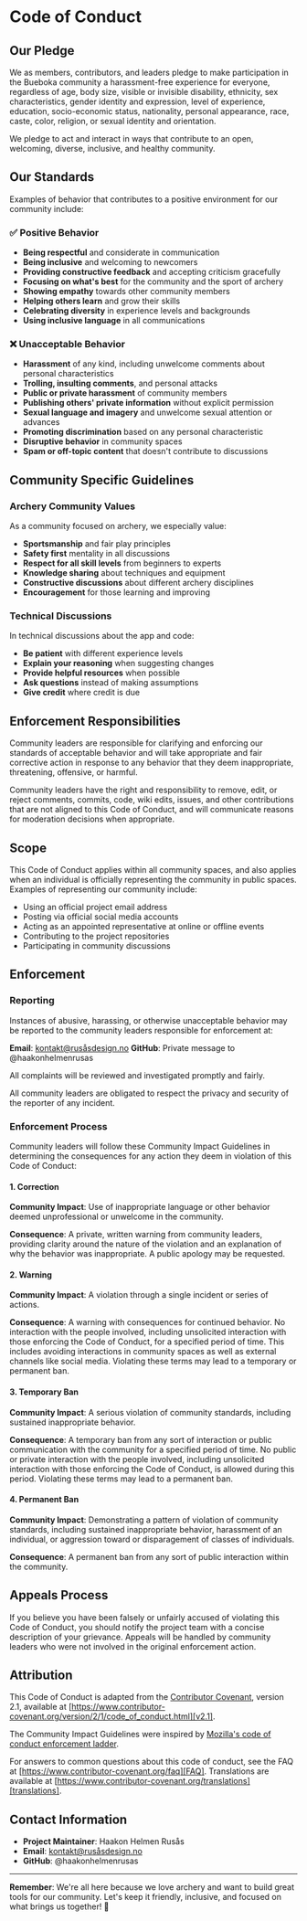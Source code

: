 # Code of Conduct

## Our Pledge

We as members, contributors, and leaders pledge to make participation in the Bueboka community a harassment-free
experience for everyone, regardless of age, body size, visible or invisible disability, ethnicity, sex characteristics,
gender identity and expression, level of experience, education, socio-economic status, nationality, personal appearance,
race, caste, color, religion, or sexual identity and orientation.

We pledge to act and interact in ways that contribute to an open, welcoming, diverse, inclusive, and healthy community.

## Our Standards

Examples of behavior that contributes to a positive environment for our community include:

### ✅ Positive Behavior

- **Being respectful** and considerate in communication
- **Being inclusive** and welcoming to newcomers
- **Providing constructive feedback** and accepting criticism gracefully
- **Focusing on what's best** for the community and the sport of archery
- **Showing empathy** towards other community members
- **Helping others learn** and grow their skills
- **Celebrating diversity** in experience levels and backgrounds
- **Using inclusive language** in all communications

### ❌ Unacceptable Behavior

- **Harassment** of any kind, including unwelcome comments about personal characteristics
- **Trolling, insulting comments**, and personal attacks
- **Public or private harassment** of community members
- **Publishing others' private information** without explicit permission
- **Sexual language and imagery** and unwelcome sexual attention or advances
- **Promoting discrimination** based on any personal characteristic
- **Disruptive behavior** in community spaces
- **Spam or off-topic content** that doesn't contribute to discussions

## Community Specific Guidelines

### Archery Community Values

As a community focused on archery, we especially value:

- **Sportsmanship** and fair play principles
- **Safety first** mentality in all discussions
- **Respect for all skill levels** from beginners to experts
- **Knowledge sharing** about techniques and equipment
- **Constructive discussions** about different archery disciplines
- **Encouragement** for those learning and improving

### Technical Discussions

In technical discussions about the app and code:

- **Be patient** with different experience levels
- **Explain your reasoning** when suggesting changes
- **Provide helpful resources** when possible
- **Ask questions** instead of making assumptions
- **Give credit** where credit is due

## Enforcement Responsibilities

Community leaders are responsible for clarifying and enforcing our standards of acceptable behavior and will take
appropriate and fair corrective action in response to any behavior that they deem inappropriate, threatening, offensive,
or harmful.

Community leaders have the right and responsibility to remove, edit, or reject comments, commits, code, wiki edits,
issues, and other contributions that are not aligned to this Code of Conduct, and will communicate reasons for
moderation decisions when appropriate.

## Scope

This Code of Conduct applies within all community spaces, and also applies when an individual is officially representing
the community in public spaces. Examples of representing our community include:

- Using an official project email address
- Posting via official social media accounts
- Acting as an appointed representative at online or offline events
- Contributing to the project repositories
- Participating in community discussions

## Enforcement

### Reporting

Instances of abusive, harassing, or otherwise unacceptable behavior may be reported to the community leaders responsible
for enforcement at:

**Email**: kontakt@rusåsdesign.no
**GitHub**: Private message to @haakonhelmenrusas

All complaints will be reviewed and investigated promptly and fairly.

All community leaders are obligated to respect the privacy and security of the reporter of any incident.

### Enforcement Process

Community leaders will follow these Community Impact Guidelines in determining the consequences for any action they deem
in violation of this Code of Conduct:

#### 1. Correction

**Community Impact**: Use of inappropriate language or other behavior deemed unprofessional or unwelcome in the
community.

**Consequence**: A private, written warning from community leaders, providing clarity around the nature of the violation
and an explanation of why the behavior was inappropriate. A public apology may be requested.

#### 2. Warning

**Community Impact**: A violation through a single incident or series of actions.

**Consequence**: A warning with consequences for continued behavior. No interaction with the people involved, including
unsolicited interaction with those enforcing the Code of Conduct, for a specified period of time. This includes avoiding
interactions in community spaces as well as external channels like social media. Violating these terms may lead to a
temporary or permanent ban.

#### 3. Temporary Ban

**Community Impact**: A serious violation of community standards, including sustained inappropriate behavior.

**Consequence**: A temporary ban from any sort of interaction or public communication with the community for a specified
period of time. No public or private interaction with the people involved, including unsolicited interaction with those
enforcing the Code of Conduct, is allowed during this period. Violating these terms may lead to a permanent ban.

#### 4. Permanent Ban

**Community Impact**: Demonstrating a pattern of violation of community standards, including sustained inappropriate
behavior, harassment of an individual, or aggression toward or disparagement of classes of individuals.

**Consequence**: A permanent ban from any sort of public interaction within the community.

## Appeals Process

If you believe you have been falsely or unfairly accused of violating this Code of Conduct, you should notify the
project team with a concise description of your grievance. Appeals will be handled by community leaders who were not
involved in the original enforcement action.

## Attribution

This Code of Conduct is adapted from the [Contributor Covenant][homepage], version 2.1, available
at [https://www.contributor-covenant.org/version/2/1/code_of_conduct.html][v2.1].

The Community Impact Guidelines were inspired by [Mozilla's code of conduct enforcement ladder][Mozilla CoC].

For answers to common questions about this code of conduct, see the FAQ
at [https://www.contributor-covenant.org/faq][FAQ]. Translations are available
at [https://www.contributor-covenant.org/translations][translations].

## Contact Information

- **Project Maintainer**: Haakon Helmen Rusås
- **Email**: kontakt@rusåsdesign.no
- **GitHub**: @haakonhelmenrusas

---

**Remember**: We're all here because we love archery and want to build great tools for our community. Let's keep it
friendly, inclusive, and focused on what brings us together! 🏹

[homepage]: https://www.contributor-covenant.org

[v2.1]: https://www.contributor-covenant.org/version/2/1/code_of_conduct.html

[Mozilla CoC]: https://github.com/mozilla/diversity

[FAQ]: https://www.contributor-covenant.org/faq

[translations]: https://www.contributor-covenant.org/translations